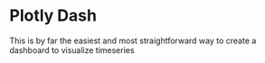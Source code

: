 # Plotly Dash

This is by far the easiest and most straightforward way to create a dashboard to visualize timeseries
